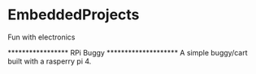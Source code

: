 # EmbeddedProjects
Fun with electronics

***************** RPi Buggy ********************
A simple buggy/cart built with a rasperry pi 4. 
